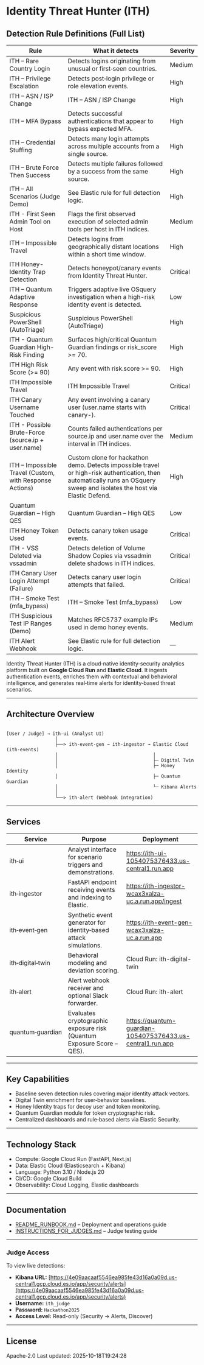 # Identity Threat Hunter (ITH)  
## Detection Rule Definitions (Full List)

| Rule | What it detects | Severity |
|---|---|---|
| ITH – Rare Country Login | Detects logins originating from unusual or first‑seen countries. | Medium |
| ITH – Privilege Escalation | Detects post‑login privilege or role elevation events. | High |
| ITH – ASN / ISP Change | ITH – ASN / ISP Change | High |
| ITH – MFA Bypass | Detects successful authentications that appear to bypass expected MFA. | High |
| ITH – Credential Stuffing | Detects many login attempts across multiple accounts from a single source. | High |
| ITH – Brute Force Then Success | Detects multiple failures followed by a success from the same source. | High |
| ITH – All Scenarios (Judge Demo) | See Elastic rule for full detection logic. | High |
| ITH - First Seen Admin Tool on Host | Flags the first observed execution of selected admin tools per host in ITH indices. | Medium |
| ITH – Impossible Travel | Detects logins from geographically distant locations within a short time window. | High |
| ITH Honey-Identity Trap Detection | Detects honeypot/canary events from Identity Threat Hunter. | Critical |
| ITH – Quantum Adaptive Response | Triggers adaptive live OSquery investigation when a high-risk identity event is detected. | Low |
| Suspicious PowerShell (AutoTriage) | Suspicious PowerShell (AutoTriage) | High |
| ITH - Quantum Guardian High-Risk Finding | Surfaces high/critical Quantum Guardian findings or risk_score >= 70. | High |
| ITH High Risk Score (>= 90) | Any event with risk.score >= 90. | High |
| ITH Impossible Travel | ITH Impossible Travel | Critical |
| ITH Canary Username Touched | Any event involving a canary user (user.name starts with canary-). | Critical |
| ITH - Possible Brute-Force (source.ip + user.name) | Counts failed authentications per source.ip and user.name over the interval in ITH indices. | Medium |
| ITH – Impossible Travel (Custom, with Response Actions) | Custom clone for hackathon demo. Detects impossible travel or high-risk authentication, then automatically runs an OSquery sweep and isolates the host via Elastic Defend. | High |
| Quantum Guardian – High QES | Quantum Guardian – High QES | Low |
| ITH Honey Token Used | Detects canary token usage events. | Critical |
| ITH - VSS Deleted via vssadmin | Detects deletion of Volume Shadow Copies via vssadmin delete shadows in ITH indices. | Critical |
| ITH Canary User Login Attempt (Failure) | Detects canary user login attempts that failed. | Critical |
| ITH – Smoke Test (mfa_bypass) | ITH – Smoke Test (mfa_bypass) | Low |
| ITH Suspicious Test IP Ranges (Demo) | Matches RFC5737 example IPs used in demo honey events. | Medium |
| ITH Alert Webhook | See Elastic rule for full detection logic. | — |

Identity Threat Hunter (ITH) is a cloud‑native identity‑security analytics platform built on **Google Cloud Run** and **Elastic Cloud**. 
It ingests authentication events, enriches them with contextual and behavioral intelligence, and generates real‑time alerts for identity‑based threat scenarios. 

---

## Architecture Overview

```

[User / Judge] → ith‑ui (Analyst UI)
                  │
                  ├──> ith‑event‑gen → ith‑ingestor → Elastic Cloud (ith‑events)
                  │                                   │
                  │                                   ├─ Digital Twin
                  │                                   ├─ Honey Identity
                  │                                   ├─ Quantum Guardian
                  │                                   └─ Kibana Alerts
                  │
                  └──> ith‑alert (Webhook Integration)  

```

---

## Services

| Service | Purpose | Deployment |
|----------|----------|------------|
| ith‑ui | Analyst interface for scenario triggers and demonstrations. | https://ith-ui-1054075376433.us-central1.run.app |
| ith‑ingestor | FastAPI endpoint receiving events and indexing to Elastic. | https://ith-ingestor-wcax3xalza-uc.a.run.app/ingest |
| ith‑event‑gen | Synthetic event generator for identity‑based attack simulations. | https://ith-event-gen-wcax3xalza-uc.a.run.app |
| ith‑digital‑twin | Behavioral modeling and deviation scoring. | Cloud Run: ith-digital-twin |
| ith‑alert | Alert webhook receiver and optional Slack forwarder. | Cloud Run: ith-alert |
| quantum‑guardian | Evaluates cryptographic exposure risk (Quantum Exposure Score – QES). | https://quantum-guardian-1054075376433.us-central1.run.app |

---

## Key Capabilities

- Baseline seven detection rules covering major identity attack vectors.  
- Digital Twin enrichment for user‑behavior baselines.  
- Honey Identity traps for decoy user and token monitoring.  
- Quantum Guardian module for token cryptographic risk.  
- Centralized dashboards and rule‑based alerts via Elastic Security.

---

## Technology Stack

- Compute: Google Cloud Run (FastAPI, Next.js)  
- Data: Elastic Cloud (Elasticsearch + Kibana)  
- Language: Python 3.10 / Node.js 20  
- CI/CD: Google Cloud Build  
- Observability: Cloud Logging, Elastic dashboards

---

## Documentation

- [README_RUNBOOK.md](README_RUNBOOK.md) – Deployment and operations guide  
- [INSTRUCTIONS_FOR_JUDGES.md](INSTRUCTIONS_FOR_JUDGES.md) – Judge testing guide

---

### Judge Access
To view live detections:

- **Kibana URL:** [https://4e09aacaaf5546ea985fe43d16a0a09d.us-central1.gcp.cloud.es.io/app/security/alerts](https://4e09aacaaf5546ea985fe43d16a0a09d.us-central1.gcp.cloud.es.io/app/security/alerts)
- **Username:** `ith_judge`
- **Password:** `Hackathon2025`
- **Access Level:** Read-only (Security → Alerts, Discover)  
---

## License

Apache‑2.0
L a s t   u p d a t e d :   2 0 2 5 - 1 0 - 1 8 T 1 9 : 2 4 : 2 8 
 
 
